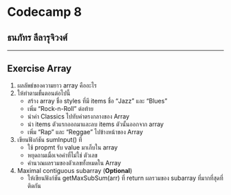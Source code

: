 # Codecamp 8
## **ธนภัทร ลีลารุจิวงศ์**
_______
## Exercise Array
1. ผลลัพธ์ของความยาว array คืออะไร
2. ให้ทำตามขั้นตอนต่อไปนี้
    - สร้าง array ชื่อ styles ที่มี items ชื่อ “Jazz” และ “Blues”
    - เพิ่ม “Rock-n-Roll” ต่อท้าย
    - นำค่า Classics ไปทับค่าตรงกลางของ Array
    - นำ items ตัวแรกออกมาและลบ items ตัวนั้นออกจาก array
    - เพิ่ม “Rap” และ “Reggae” ไปข้างหน้าของ Array
3. เขียนฟังก์ชัน sumInput() ที่
    - ใช้ propmt รับ value มาเก็บใน array
    - หยุดถามเมื่อเจอค่าที่ไม่ใช่ ตัวเลข
    - คำนวณผลรวมของตัวเลขทั้งหมดใน Array
4. Maximal contiguous subarray (**Optional**)
    - ให้เขียนฟังก์ชัน getMaxSubSum(arr) ที่ return ผลรวมของ subarray ที่มากที่สุดที่ติดกัน




